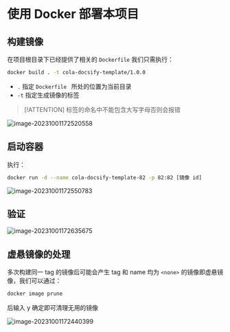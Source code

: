 # 使用 Docker 部署本项目

## 构建镜像
在项目根目录下已经提供了相关的 `Dockerfile` 我们只需执行：

```bash
docker build . -t cola-docsify-template/1.0.0
```

- `.` 指定 `Dockerfile ` 所处的位置为当前目录
- `-t` 指定生成镜像的标签

>[!ATTENTION]
>标签的命名中不能包含大写字母否则会报错

![image-20231001172520558](https://yong-gan-niu-niu-1311841992.cos.ap-beijing.myqcloud.com/images/image-20231001172520558.png)

## 启动容器

执行：

```bash
docker run -d --name cola-docsify-template-82 -p 82:82 [镜像 id]
```

![image-20231001172550783](https://yong-gan-niu-niu-1311841992.cos.ap-beijing.myqcloud.com/images/image-20231001172550783.png)

## 验证

![image-20231001172635675](https://yong-gan-niu-niu-1311841992.cos.ap-beijing.myqcloud.com/images/image-20231001172635675.png)


## 虚悬镜像的处理
多次构建同一 tag 的镜像后可能会产生 tag 和 name 均为 `<none>` 的镜像即虚悬镜像，我们可以通过：

```bash
docker image prune
```

后输入 y 确定即可清理无用的镜像

![image-20231001172440399](https://yong-gan-niu-niu-1311841992.cos.ap-beijing.myqcloud.com/images/image-20231001172440399.png)
